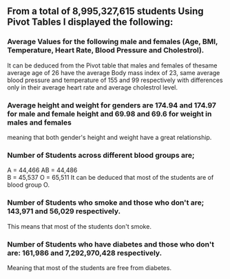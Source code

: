 ## From a total of 8,995,327,615 students Using Pivot Tables I displayed the following:

### Average Values for the following male and females (Age, BMI, Temperature, Heart Rate, Blood Pressure and Cholestrol).
It can be deduced from the Pivot table that males and females of thesame average age of 26 have the average Body mass index of 23, same average blood pressure and temperature of 155 and 99 respectively with differences only in their  average heart rate and average cholestrol level.

### Average height and weight for genders are 174.94 and 174.97 for male and female height and 69.98 and 69.6 for weight in males and females
meaning that both gender's height and weight have a great relationship.

### Number of Students across different blood groups are;
A = 44,466
AB	= 44,486  
B = 45,537
O = 65,511
It can be deduced that most of the students are of blood group O.

### Number of Students who smoke and those who don't are;  143,971 and  56,029  respectively.
This means that most of the students don't smoke.

### Number of Students who have diabetes and those who don't are: 161,986 and 7,292,970,428 respectively.
Meaning that most of the students are free from diabetes.




 
 

